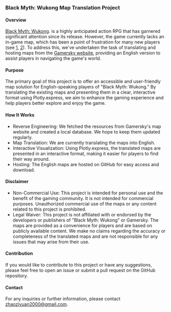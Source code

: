 ### Black Myth: Wukong Map Translation Project

#### Overview
[Black Myth: Wukong](https://store.steampowered.com/app/2358720/Black_Myth_Wukong/). is a highly anticipated action RPG that has garnered significant attention since its release. However, the game currently lacks an in-game map, which has been a point of frustration for many new players (see [1](https://www.reddit.com/r/BlackMythWukong/comments/1eu51nc/lack_of_a_map/), [2](https://www.reddit.com/r/BlackMythWukong/comments/1ewo4wc/if_the_first_update_doesnt_add_a_map_to_this_game/)). To address this, we've undertaken the task of translating and hosting maps from the [Gamersky website](https://www.gamersky.com/tools/map/wukong/?mapId=4), providing an English version to assist players in navigating the game's world.

#### Purpose
The primary goal of this project is to offer an accessible and user-friendly map solution for English-speaking players of "Black Myth: Wukong." By translating the existing maps and presenting them in a clear, interactive format using Plotly.express, we aim to enhance the gaming experience and help players better explore and enjoy the game.

#### How It Works
* Reverse Engineering: We fetched the resources from Gamersky's map website and created a local database. We hope to keep them updated regularly.
* Map Translation: We are currently translating the maps into English.
* Interactive Visualization: Using Plotly.express, the translated maps are presented in an interactive format, making it easier for players to find their way around.
* Hosting: The English maps are hosted on GitHub for easy access and download.

#### Disclaimer
* Non-Commercial Use: This project is intended for personal use and the benefit of the gaming community. It is not intended for commercial purposes. Unauthorized commercial use of the maps or any content related to this project is prohibited.
* Legal Waiver: This project is not affiliated with or endorsed by the developers or publishers of "Black Myth: Wukong" or Gamersky. The maps are provided as a convenience for players and are based on publicly available content. We make no claims regarding the accuracy or completeness of the translated maps and are not responsible for any issues that may arise from their use.

#### Contribution
If you would like to contribute to this project or have any suggestions, please feel free to open an issue or submit a pull request on the GitHub repository.

#### Contact
For any inquiries or further information, please contact zhaoziyuan2000@gmail.com.

